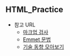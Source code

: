 ## HTML_Practice

* 참고 URL
    * [마크업 검사](https://validator.w3.org/)
    * [Emmet 문법](https://docs.emmet.io/)
    * [기술 동향 모아보기](https://developer.mozilla.org/ko/)
